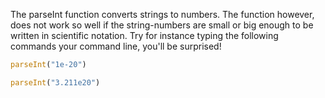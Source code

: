 The parseInt function converts strings to numbers.
The function however, does not work so well if the string-numbers are small or big enough to be written in scientific notation.
Try for instance typing the following commands your command line, you'll be surprised!
```javascript
parseInt("1e-20")
```
```javascript
parseInt("3.211e20")
```
